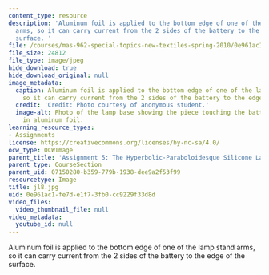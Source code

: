```yaml
---
content_type: resource
description: 'Aluminum foil is applied to the bottom edge of one of the lamp stand
  arms, so it can carry current from the 2 sides of the battery to the edge of the
  surface. '
file: /courses/mas-962-special-topics-new-textiles-spring-2010/0e961ac1fe7de1f73fb0cc9229f33d8d_jl8.jpg
file_size: 24812
file_type: image/jpeg
hide_download: true
hide_download_original: null
image_metadata:
  caption: Aluminum foil is applied to the bottom edge of one of the lamp stand arms,
    so it can carry current from the 2 sides of the battery to the edge of the surface.
  credit: 'Credit: Photo courtesy of anonymous student.'
  image-alt: Photo of the lamp base showing the piece touching the battery is covered
    in aluminum foil.
learning_resource_types:
- Assignments
license: https://creativecommons.org/licenses/by-nc-sa/4.0/
ocw_type: OCWImage
parent_title: 'Assignment 5: The Hyperbolic-Paraboloidesque Silicone Lamp'
parent_type: CourseSection
parent_uid: 07150280-b359-779b-1938-dee9a2f53f99
resourcetype: Image
title: jl8.jpg
uid: 0e961ac1-fe7d-e1f7-3fb0-cc9229f33d8d
video_files:
  video_thumbnail_file: null
video_metadata:
  youtube_id: null
---
```

Aluminum foil is applied to the bottom edge of one of the lamp stand arms, so it can carry current from the 2 sides of the battery to the edge of the surface. 